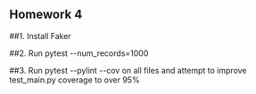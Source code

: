 ## Homework 4

##1. Install Faker

##2. Run pytest --num_records=1000

##3. Run pytest --pylint --cov on all files and attempt to improve test_main.py coverage to over 95%